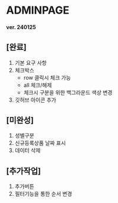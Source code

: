 # ADMINPAGE

#### ver. 240125

## [완료]
1. 기본 요구 사항
1. 체크박스
   - row 클릭시 체크 가능
   - all 체크/해제
   - 체크시 구분을 위한 백그라운드 색상 변경
1. 깃허브 아이콘 추가

## [미완성]
1. 성별구분
1. 신규등록상품 날짜 표시
1. 데이터 삭제

## [추가작업]
1. 추가버튼
1. 필터기능을 통한 순서 변경